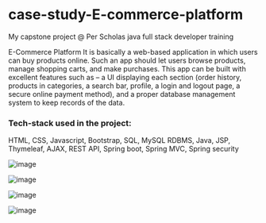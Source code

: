 # case-study-E-commerce-platform
My capstone project @ Per Scholas java full stack developer training

E-Commerce Platform It is basically a web-based application in which users can buy products online. 
Such an app should let users browse products, manage shopping carts, and make purchases. 
This app can be built with excellent features such as – a UI displaying each section 
(order history, products in categories, a search bar, profile, a login and logout page, a secure online payment method), 
and a proper database management system to keep records of the data.

### Tech-stack used in the project:
HTML, CSS, Javascript, Bootstrap, SQL, MySQL RDBMS, Java, JSP, Thymeleaf, AJAX, REST API, Spring boot, Spring MVC, Spring security

![image](https://github.com/user-attachments/assets/4e906cd8-30f7-4489-b787-4d92331507fc)

![image](https://github.com/user-attachments/assets/e74e1ce1-abb0-406c-8f5a-2c9d894e5cc6)

![image](https://github.com/user-attachments/assets/0f1f7244-254e-4e5f-9c7b-0de8c00b99cf)

![image](https://github.com/user-attachments/assets/1b3aba9a-5960-46d1-8088-b5eb781c7243)




